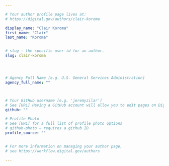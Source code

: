 ```yaml
---

# Your author profile page lives at:
# https://digital.gov/authors/clair-koroma

display_name: "Clair Koroma"
first_name: "Clair"
last_name: "Koroma"


# slug — the specific user-id for an author.
slug: clair-koroma




# Agency Full Name [e.g. U.S. General Services Administration]
agency_full_name: ""



# Your GitHub username [e.g. 'jeremyzilar']
# See [URL] Having a GitHub account will allow you to edit pages on DigitalGov. The image used in your GitHub account can also be used to populate your digital.gov profile photo.
github: ""

# Profile Photo
# See [URL] for a full list of profile photo options
# github-photo — requires a github ID
profile_source: ""


# For more information on managing your author page,
# see https://workflow.digital.gov/authors

---
```

